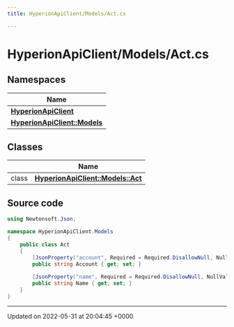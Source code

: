 ```yaml
---
title: HyperionApiClient/Models/Act.cs

---
```


# HyperionApiClient/Models/Act.cs



## Namespaces

| Name           |
| -------------- |
| **[HyperionApiClient](/Namespaces/namespace_hyperion_api_client.md)**  |
| **[HyperionApiClient::Models](/Namespaces/namespace_hyperion_api_client_1_1_models.md)**  |

## Classes

|                | Name           |
| -------------- | -------------- |
| class | **[HyperionApiClient::Models::Act](/Classes/class_hyperion_api_client_1_1_models_1_1_act.md)**  |




## Source code

```csharp
using Newtonsoft.Json;

namespace HyperionApiClient.Models
{
    public class Act 
    {
        [JsonProperty("account", Required = Required.DisallowNull, NullValueHandling = NullValueHandling.Ignore)]
        public string Account { get; set; }
    
        [JsonProperty("name", Required = Required.DisallowNull, NullValueHandling = NullValueHandling.Ignore)]
        public string Name { get; set; }
    }
}
```


-------------------------------

Updated on 2022-05-31 at 20:04:45 +0000
